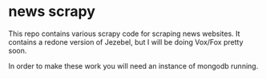 news scrapy
===========

This repo contains various scrapy code for scraping news websites. It
contains a redone version of Jezebel, but I will be doing Vox/Fox pretty
soon.

In order to make these work you will need an instance of mongodb running.